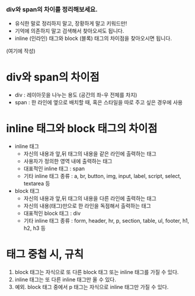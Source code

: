 ### div와 span의 차이를 정리해보세요.

- 유식한 말로 정리하지 말고, 장황하게 말고 키워드만!
- 기억에 의존하지 말고 검색해서 찾아오셔도 됩니다.
- inline (인라인) 태그와 block (블록) 태그의 차이점을 찾아오시면 됩니다.

(여기에 작성)

# div와 span의 차이점
- div
: 레이아웃을 나누는 용도 (공간의 좌-우 전체를 차지)
- span
: 한 라인에 옆으로 배치할 때, 혹은 스타일을 따로 주고 싶은 경우에 사용

# inline 태그와 block 태그의 차이점
- inline 태그
    - 자신의 내용과 앞,뒤 태그의 내용을 같은 라인에 출력하는 태그 
    - 사용자가 정의한 영역 내에 출력하는 태그
    - 대표적인 inline 태그 : span
    - 기타 inline 태그 종류
      : a, br, button, img, input, label, script, select, textarea 등
- block 태그
    - 자신의 내용과 앞,뒤 태그의 내용을 다른 라인에 출력하는 태그
    - 자신의 내용(태그)만으로 한 라인을 독점해서 출력하는 태그
    - 대표적인 block 태그 : div
    - 기타 inline 태그 종류
      : form, header, hr, p, section, table, ul, footer, h1, h2, h3 등

# 태그 중첩 시, 규칙
1. block 태그는 자식으로 또 다른 block 태그 또는 inline 태그를 가질 수 있다.
2. inline 태그는 또 다른 inline 태그만 올 수 있다.
3. 예외. block 태그 중에서 p 태그는 자식으로 inline 태그만 가질 수 있다.